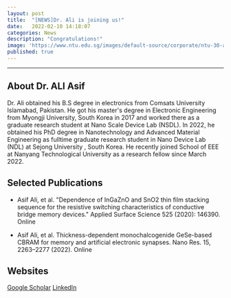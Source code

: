 ```yaml
---
layout: post
title:  "[NEWS]Dr. Ali is joining us!"
date:   2022-02-10 14:18:07
categories: News
description: "Congratulations!"
image: 'https://www.ntu.edu.sg/images/default-source/corporate/ntu-30-anniversary-logoc1850609-db51-4cc8-9788-62c50778e47b.svg'
published: true
---
```



---

## About Dr. ALI Asif

Dr. Ali obtained his B.S degree in electronics from Comsats University Islamabad, Pakistan. He got his master's degree in Electronic Engineering from Myongji University, South Korea in 2017 and worked there as a graduate research student at Nano Scale Device Lab (NSDL). In 2022, he obtained his PhD degree in Nanotechnology and Advanced Material Engineering as fulltime graduate research student in Nano Device Lab (NDL) at Sejong University , South Korea. He recently joined School of EEE at Nanyang Technological University as a research fellow since March 2022.

## Selected Publications

* Asif Ali, et al. "Dependence of InGaZnO and SnO2 thin film stacking sequence for the resistive switching characteristics of conductive bridge memory devices." Applied Surface Science 525 (2020): 146390. Online

* Asif Ali, et al. Thickness-dependent monochalcogenide GeSe-based CBRAM for memory and artificial electronic synapses. Nano Res. 15, 2263–2277 (2022). Online

## Websites

[Google Scholar](https://scholar.google.co.kr/citations?user=rIkywgYAAAAJ&hl=en) 
[LinkedIn](https://www.linkedin.com/in/asif-ali-4aa20b1a/)
